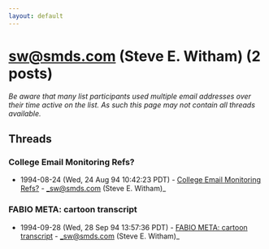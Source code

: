 ```yaml
---
layout: default
---
```


# sw@smds.com (Steve E. Witham) (2 posts)

_Be aware that many list participants used multiple email addresses over their time active on the list. As such this page may not contain all threads available._

## Threads

### College Email Monitoring Refs?
+ 1994-08-24 (Wed, 24 Aug 94 10:42:23 PDT) - [College Email Monitoring Refs?](/archive/1994/08/8c96565f40dbff4097c410f9995bc0e6611e73f2991e9b7309acf0e3133c01a4) - _sw@smds.com (Steve E. Witham)_

### FABIO META: cartoon transcript
+ 1994-09-28 (Wed, 28 Sep 94 13:57:36 PDT) - [FABIO META: cartoon transcript](/archive/1994/09/cec2e7975793d2dc4308b77b9580bf5a4211924e7622fdb71bb80509ab341f69) - _sw@smds.com (Steve E. Witham)_

